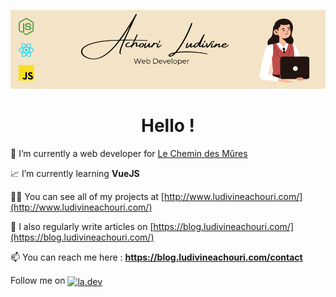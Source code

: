 ![Profile banner](./assets/profile-banner.png)

<h1 align="center">Hello !</h1>

💼 I’m currently a web developer for [Le Chemin des Mûres](https://www.lechemindesmures.fr/)

📈 I’m currently learning **VueJS**

👨‍💻 You can see all of my projects at [http://www.ludivineachouri.com/](http://www.ludivineachouri.com/)

📝 I also regularly write articles on [https://blog.ludivineachouri.com/](https://blog.ludivineachouri.com/)

📫 You can reach me here : **https://blog.ludivineachouri.com/contact**

Follow me on
<a href="https://instagram.com/la.dev" target="blank"><img align="center" src="https://raw.githubusercontent.com/rahuldkjain/github-profile-readme-generator/master/src/images/icons/Social/instagram.svg" alt="la.dev" height="30" width="40" /></a>
